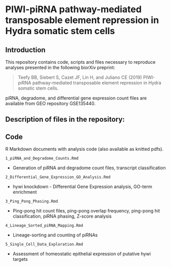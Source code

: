 # PIWI-piRNA pathway-mediated transposable element repression in Hydra somatic stem cells

## Introduction

This repository contains code, scripts and files necessary to reproduce analyses presented in the following biorXiv preprint: 

>Teefy BB, Siebert S, Cazet JF, Lin H, and Juliano CE (2019) PIWI-piRNA pathway-mediated transposable element repression in Hydra somatic stem cells.

piRNA, degradome, and differential gene expression count files are available from GEO repository GSE135440.

## Description of files in the repository:

## Code

R Markdown documents with analysis code (also available as knitted pdfs).

`1_piRNA_and_Degradome_Counts.Rmd`  
 - Generation of piRNA and degradome count files, transcript classification
 
`2_Differential_Gene_Expression_GO_Analysis.Rmd`
 - hywi knockdown - Differential Gene Expression analysis, GO-term enrichment

`3_Ping_Pong_Phasing.Rmd`
 - Ping-pong hit count files, ping-pong overlap frequency, ping-pong hit classification, piRNA phasing, Z-score analysis

`4_Lineage_Sorted_piRNA_Mapping.Rmd` 
 - Lineage-sorting and counting of piRNAs

`5_Single_Cell_Data_Exploration.Rmd` 
 - Assessment of homeostatic epithelial expression of putative hywi targets
